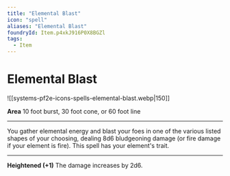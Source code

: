 ```yaml
---
title: "Elemental Blast"
icon: "spell"
aliases: "Elemental Blast"
foundryId: Item.p4xkJ916P0X8BGZl
tags:
  - Item
---
```


# Elemental Blast
![[systems-pf2e-icons-spells-elemental-blast.webp|150]]

**Area** 10 foot burst, 30 foot cone, or 60 foot line

* * *

You gather elemental energy and blast your foes in one of the various listed shapes of your choosing, dealing 8d6 bludgeoning damage (or fire damage if your element is fire). This spell has your element's trait.

* * *

**Heightened (+1)** The damage increases by 2d6.
